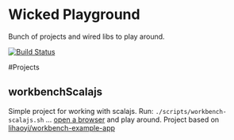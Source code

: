 
# Wicked Playground

Bunch of projects and wired libs to play around.

[![Build Status](https://travis-ci.org/jawp/wicked-playground.svg?branch=master)](https://travis-ci.org/jawp/wicked-playground)

#Projects

## workbenchScalajs
 Simple project for working with scalajs. 
 Run:
```./scripts/workbench-scalajs.sh```
 ... [open a browser](http://localhost:12345/modules/workbenchScalajs/target/scala-2.11/classes/index-dev.html) and play around.
Project based on [lihaoyi/workbench-example-app](https://github.com/lihaoyi/workbench-example-app)
